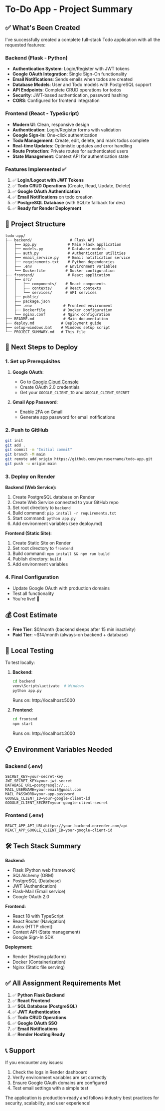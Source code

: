 # To-Do App - Project Summary

## ✅ What's Been Created

I've successfully created a complete full-stack Todo application with all the requested features:

### Backend (Flask - Python)
- **Authentication System**: Login/Register with JWT tokens
- **Google OAuth Integration**: Single Sign-On functionality
- **Email Notifications**: Sends emails when todos are created
- **Database Models**: User and Todo models with PostgreSQL support
- **API Endpoints**: Complete CRUD operations for todos
- **Security**: JWT-based authentication, password hashing
- **CORS**: Configured for frontend integration

### Frontend (React - TypeScript)
- **Modern UI**: Clean, responsive design
- **Authentication**: Login/Register forms with validation
- **Google Sign-In**: One-click authentication
- **Todo Management**: Create, edit, delete, and mark todos complete
- **Real-time Updates**: Optimistic updates and error handling
- **Route Protection**: Private routes for authenticated users
- **State Management**: Context API for authentication state

### Features Implemented ✅
1. ✅ **Login/Logout with JWT Tokens**
2. ✅ **Todo CRUD Operations** (Create, Read, Update, Delete)
3. ✅ **Google OAuth Authentication**
4. ✅ **Email Notifications** on todo creation
5. ✅ **PostgreSQL Database** (with SQLite fallback for dev)
6. ✅ **Ready for Render Deployment**

## 📁 Project Structure

```
todo-app/
├── backend/                 # Flask API
│   ├── app.py              # Main Flask application
│   ├── models.py           # Database models
│   ├── auth.py             # Authentication utilities
│   ├── email_service.py    # Email notification service
│   ├── requirements.txt    # Python dependencies
│   ├── .env               # Environment variables
│   └── Dockerfile         # Docker configuration
├── frontend/               # React application
│   ├── src/
│   │   ├── components/    # React components
│   │   ├── contexts/      # React contexts
│   │   └── services/      # API services
│   ├── public/
│   ├── package.json
│   ├── .env              # Frontend environment
│   ├── Dockerfile        # Docker configuration
│   └── nginx.conf        # Nginx configuration
├── README.md             # Main documentation
├── deploy.md            # Deployment guide
├── setup-windows.bat    # Windows setup script
└── PROJECT_SUMMARY.md   # This file
```

## 🚀 Next Steps to Deploy

### 1. Set up Prerequisites
1. **Google OAuth**:
   - Go to [Google Cloud Console](https://console.cloud.google.com/)
   - Create OAuth 2.0 credentials
   - Get your `GOOGLE_CLIENT_ID` and `GOOGLE_CLIENT_SECRET`

2. **Gmail App Password**:
   - Enable 2FA on Gmail
   - Generate app password for email notifications

### 2. Push to GitHub
```bash
git init
git add .
git commit -m "Initial commit"
git branch -M main
git remote add origin https://github.com/yourusername/todo-app.git
git push -u origin main
```

### 3. Deploy on Render

**Backend (Web Service):**
1. Create PostgreSQL database on Render
2. Create Web Service connected to your GitHub repo
3. Set root directory to `backend`
4. Build command: `pip install -r requirements.txt`
5. Start command: `python app.py`
6. Add environment variables (see deploy.md)

**Frontend (Static Site):**
1. Create Static Site on Render
2. Set root directory to `frontend`
3. Build command: `npm install && npm run build`
4. Publish directory: `build`
5. Add environment variables

### 4. Final Configuration
- Update Google OAuth with production domains
- Test all functionality
- You're live! 🎉

## 💰 Cost Estimate
- **Free Tier**: $0/month (backend sleeps after 15 min inactivity)
- **Paid Tier**: ~$14/month (always-on backend + database)

## 🔧 Local Testing

To test locally:

1. **Backend**:
   ```bash
   cd backend
   venv\Scripts\activate  # Windows
   python app.py
   ```
   Runs on: http://localhost:5000

2. **Frontend**:
   ```bash
   cd frontend
   npm start
   ```
   Runs on: http://localhost:3000

## 📋 Environment Variables Needed

### Backend (.env)
```env
SECRET_KEY=your-secret-key
JWT_SECRET_KEY=your-jwt-secret
DATABASE_URL=postgresql://...
MAIL_USERNAME=your-email@gmail.com
MAIL_PASSWORD=your-app-password
GOOGLE_CLIENT_ID=your-google-client-id
GOOGLE_CLIENT_SECRET=your-google-client-secret
```

### Frontend (.env)
```env
REACT_APP_API_URL=https://your-backend.onrender.com/api
REACT_APP_GOOGLE_CLIENT_ID=your-google-client-id
```

## 🛠 Tech Stack Summary

**Backend:**
- Flask (Python web framework)
- SQLAlchemy (ORM)
- PostgreSQL (Database)
- JWT (Authentication)
- Flask-Mail (Email service)
- Google OAuth 2.0

**Frontend:**
- React 18 with TypeScript
- React Router (Navigation)
- Axios (HTTP client)
- Context API (State management)
- Google Sign-In SDK

**Deployment:**
- Render (Hosting platform)
- Docker (Containerization)
- Nginx (Static file serving)

## ✅ All Assignment Requirements Met

1. ✅ **Python Flask Backend**
2. ✅ **React Frontend**
3. ✅ **SQL Database (PostgreSQL)**
4. ✅ **JWT Authentication**
5. ✅ **Todo CRUD Operations**
6. ✅ **Google OAuth SSO**
7. ✅ **Email Notifications**
8. ✅ **Render Hosting Ready**

## 📞 Support

If you encounter any issues:
1. Check the logs in Render dashboard
2. Verify environment variables are set correctly
3. Ensure Google OAuth domains are configured
4. Test email settings with a simple test

The application is production-ready and follows industry best practices for security, scalability, and user experience!
